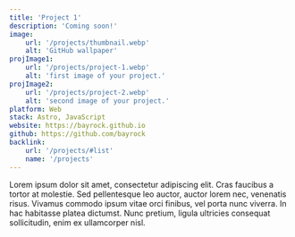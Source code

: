 ```yaml
---
title: 'Project 1'
description: 'Coming soon!'
image:
    url: '/projects/thumbnail.webp'
    alt: 'GitHub wallpaper'
projImage1:
    url: '/projects/project-1.webp'
    alt: 'first image of your project.'
projImage2:
    url: '/projects/project-2.webp'
    alt: 'second image of your project.'
platform: Web
stack: Astro, JavaScript
website: https://bayrock.github.io
github: https://github.com/bayrock
backlink:
    url: '/projects/#list'
    name: '/projects'
---
```


Lorem ipsum dolor sit amet, consectetur adipiscing elit. Cras faucibus a tortor at molestie. Sed pellentesque leo auctor, auctor lorem nec, venenatis risus. Vivamus commodo ipsum vitae orci finibus, vel porta nunc viverra. In hac habitasse platea dictumst. Nunc pretium, ligula ultricies consequat sollicitudin, enim ex ullamcorper nisl.
